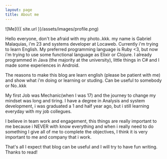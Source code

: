 ```yaml
---
layout: page
title: About me
---
```


![Me]({{ site.url }}/assets/images/profile.png)

Hello everyone, don't be afraid with my photo..kkk. my name is Gabriel Malaquias, i'm 23 and systems developer at Locaweb. Currently i'm trying to learn English. My preferred programming language is Ruby <3, but now i'm trying to use some functional language as Elixir or Clojure. I already programmed in Java (the majority at the university), little things in C# and I made some experiences in Android.

The reasons to make this blog are learn english (please be patient with me) and show what i'm doing or learning or studing. Can be useful to somebody or No..kkk

My first Job was Mechanic(when I was 17) and the journey to change my mindset was long and tiring. I have a degree in Analysis and system development, i was graduated a 1 and half year ago, but i still learning everyday with my job collegues.

I believe in team work and engagement, this things are really important to me because i NEVER with know everything and when i really need to do something I give all of me to complete the objectives, I think it is very important to me and company that i work.

That's all I expect that blog can be useful and I will try to have fun writing. Thanks to read!

